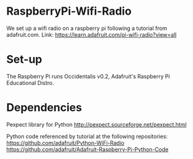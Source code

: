 RaspberryPi-Wifi-Radio
======================

We set up a wifi radio on a raspberry pi following a tutorial from adafruit.com.
Link:
https://learn.adafruit.com/pi-wifi-radio?view=all

Set-up
======================
The Raspberry Pi runs Occidentalis v0.2, Adafruit's Raspberry Pi Educational Distro.


Dependencies
======================
Pexpect library for Python
http://pexpect.sourceforge.net/pexpect.html

Python code referenced by tutorial at the following repositories:
https://github.com/adafruit/Python-WiFi-Radio
https://github.com/adafruit/Adafruit-Raspberry-Pi-Python-Code
